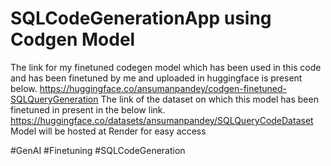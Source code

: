 # SQLCodeGenerationApp using Codgen Model
The link for my finetuned codegen model which has been used in this code and has been finetuned by me and uploaded in huggingface is present below.
https://huggingface.co/ansumanpandey/codgen-finetuned-SQLQueryGeneration
The link of the dataset on which this model has been finetuned in present in the below link.
https://huggingface.co/datasets/ansumanpandey/SQLQueryCodeDataset
Model will be hosted at Render for easy access

#GenAI #Finetuning #SQLCodeGeneration
